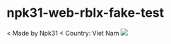 # npk31-web-rblx-fake-test
< Made by Npk31
< Country: Viet Nam
![](https://i.imgur.com/oI0dyK4.png)
